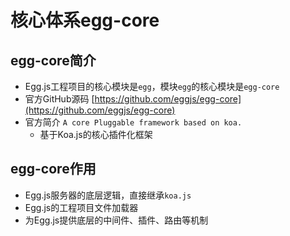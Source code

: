 # 核心体系egg-core

## egg-core简介
- Egg.js工程项目的核心模块是`egg`，模块`egg`的核心模块是`egg-core`
- 官方GitHub源码 [https://github.com/eggjs/egg-core](https://github.com/eggjs/egg-core)
- 官方简介 `A core Pluggable framework based on koa.`
  - 基于Koa.js的核心插件化框架

## egg-core作用
- Egg.js服务器的底层逻辑，直接继承`koa.js`
- Egg.js的工程项目文件加载器
- 为Egg.js提供底层的中间件、插件、路由等机制

